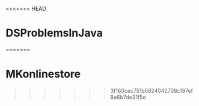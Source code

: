 <<<<<<< HEAD
# DSProblemsInJava
=======
# MKonlinestore
>>>>>>> 3f160cec751b5624042708c197ef8e6b7de31f5e
